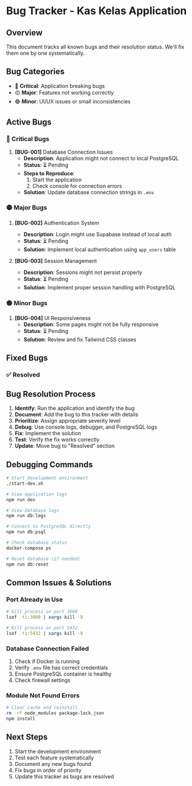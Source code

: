 # Bug Tracker - Kas Kelas Application

## Overview
This document tracks all known bugs and their resolution status. We'll fix them one by one systematically.

## Bug Categories
- 🔴 **Critical**: Application breaking bugs
- 🟡 **Major**: Features not working correctly
- 🟢 **Minor**: UI/UX issues or small inconsistencies

## Active Bugs

### 🔴 Critical Bugs
1. **[BUG-001]** Database Connection Issues
   - **Description**: Application might not connect to local PostgreSQL
   - **Status**: ⏳ Pending
   - **Steps to Reproduce**: 
     1. Start the application
     2. Check console for connection errors
   - **Solution**: Update database connection strings in `.env`

### 🟡 Major Bugs
1. **[BUG-002]** Authentication System
   - **Description**: Login might use Supabase instead of local auth
   - **Status**: ⏳ Pending
   - **Solution**: Implement local authentication using `app_users` table

2. **[BUG-003]** Session Management
   - **Description**: Sessions might not persist properly
   - **Status**: ⏳ Pending
   - **Solution**: Implement proper session handling with PostgreSQL

### 🟢 Minor Bugs
1. **[BUG-004]** UI Responsiveness
   - **Description**: Some pages might not be fully responsive
   - **Status**: ⏳ Pending
   - **Solution**: Review and fix Tailwind CSS classes

## Fixed Bugs

### ✅ Resolved
<!-- Move bugs here once fixed -->

## Bug Resolution Process

1. **Identify**: Run the application and identify the bug
2. **Document**: Add the bug to this tracker with details
3. **Prioritize**: Assign appropriate severity level
4. **Debug**: Use console logs, debugger, and PostgreSQL logs
5. **Fix**: Implement the solution
6. **Test**: Verify the fix works correctly
7. **Update**: Move bug to "Resolved" section

## Debugging Commands

```bash
# Start development environment
./start-dev.sh

# View application logs
npm run dev

# View database logs
npm run db:logs

# Connect to PostgreSQL directly
npm run db:psql

# Check database status
docker-compose ps

# Reset database (if needed)
npm run db:reset
```

## Common Issues & Solutions

### Port Already in Use
```bash
# Kill process on port 3000
lsof -ti:3000 | xargs kill -9

# Kill process on port 5432
lsof -ti:5432 | xargs kill -9
```

### Database Connection Failed
1. Check if Docker is running
2. Verify `.env` file has correct credentials
3. Ensure PostgreSQL container is healthy
4. Check firewall settings

### Module Not Found Errors
```bash
# Clear cache and reinstall
rm -rf node_modules package-lock.json
npm install
```

## Next Steps
1. Start the development environment
2. Test each feature systematically
3. Document any new bugs found
4. Fix bugs in order of priority
5. Update this tracker as bugs are resolved
